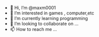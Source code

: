 - 👋 Hi, I’m @maxm0001
- 👀 I’m interested in games , computer,etc
- 🌱 I’m currently learning programming
- 💞️ I’m looking to collaborate on ...
- 📫 How to reach me ...

<!---
maxm0001/maxm0001 is a ✨ special ✨ repository because its `README.md` (this file) appears on your GitHub profile.
You can click the Preview link to take a look at your changes.
--->
